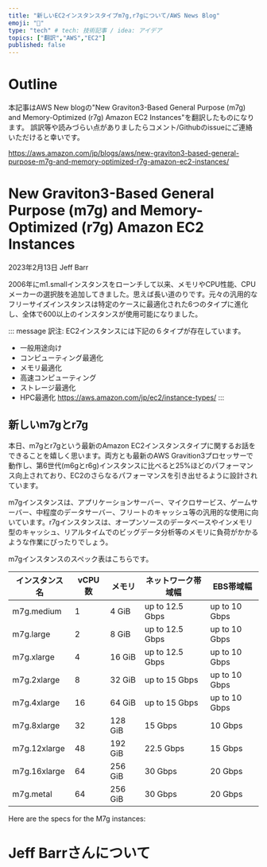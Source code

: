 ```yaml
---
title: "新しいEC2インスタンスタイプm7g,r7gについて/AWS News Blog"
emoji: "🥸"
type: "tech" # tech: 技術記事 / idea: アイデア
topics: ["翻訳","AWS","EC2"]
published: false
---
```


# Outline
本記事はAWS New blogの"New Graviton3-Based General Purpose (m7g) and Memory-Optimized (r7g) Amazon EC2 Instances"を翻訳したものになります。
誤訳等や読みづらい点がありましたらコメント/Githubのissueにご連絡いただけると幸いです。

https://aws.amazon.com/jp/blogs/aws/new-graviton3-based-general-purpose-m7g-and-memory-optimized-r7g-amazon-ec2-instances/

# New Graviton3-Based General Purpose (m7g) and Memory-Optimized (r7g) Amazon EC2 Instances
<!-- リンク追加,スライド翻訳版作成 -->
2023年2月13日 Jeff Barr

2006年にm1.smallインスタンスをローンチして以来、メモリやCPU性能、CPUメーカーの選択肢を追加してきました。思えば長い道のりです。元々の汎用的なフリーサイズインスタンスは特定のケースに最適化された6つのタイプに進化し、全体で600以上のインスタンスが使用可能になりました。

::: message
訳注: EC2インスタンスには下記の６タイプが存在しています。
- 一般用途向け　
- コンピューティング最適化
- メモリ最適化
- 高速コンピューティング
- ストレージ最適化
- HPC最適化
https://aws.amazon.com/jp/ec2/instance-types/
:::

## 新しいm7gとr7g
本日、m7gとr7gという最新のAmazon EC2インスタンスタイプに関するお話をできることを嬉しく思います。両方とも最新のAWS Gravition3プロセッサーで動作し、第6世代(m6gとr6g)インスタンスに比べると25%ほどのパフォーマンス向上されており、EC2のさらなるパフォーマンスを引き出せるように設計されています。

m7gインスタンスは、アプリケーションサーバー、マイクロサービス、ゲームサーバー、中程度のデータサーバー、フリートのキャッシュ等の汎用的な使用に向いています。r7gインスタンスは、オープンソースのデータベースやインメモリ型のキャッシュ、リアルタイムでのビッグデータ分析等のメモリに負荷がかかるような作業にぴったりでしょう。

m7gインスタンスのスペック表はこちらです。

| インスタンス名 | vCPU数 | メモリ | ネットワーク帯域幅 | EBS帯域幅 |
| ---- | ---- | ---- | ---- | ---- |
| m7g.medium | 1 | 4 GiB | up to 12.5 Gbps | up to 10 Gbps |
| m7g.large	| 2 | 8 GiB | up to 12.5 Gbps | up to 10 Gbps |
| m7g.xlarge | 4 | 16 GiB | up to 12.5 Gbps | up to 10 Gbps |
| m7g.2xlarge |	8 |	32 GiB | up to 15 Gbps | up to 10 Gbps |
| m7g.4xlarge |	16 | 64 GiB | up to 15 Gbps | up to 10 Gbps |
| m7g.8xlarge |	32 | 128 GiB | 15 Gbps | 10 Gbps |
| m7g.12xlarge | 48 | 192 GiB |	22.5 Gbps |	15 Gbps |
| m7g.16xlarge | 64 | 256 GiB |	30 Gbps | 20 Gbps |
| m7g.metal | 64 | 256 GiB | 30 Gbps | 20 Gbps |


Here are the specs for the M7g instances:

# Jeff Barrさんについて

